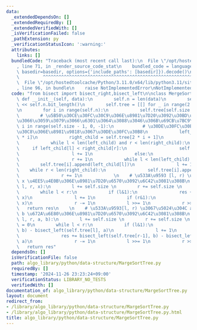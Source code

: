```yaml
---
data:
  _extendedDependsOn: []
  _extendedRequiredBy: []
  _extendedVerifiedWith: []
  _isVerificationFailed: false
  _pathExtension: py
  _verificationStatusIcon: ':warning:'
  attributes:
    links: []
  bundledCode: "Traceback (most recent call last):\n  File \"/opt/hostedtoolcache/Python/3.11.0/x64/lib/python3.11/site-packages/onlinejudge_verify/documentation/build.py\"\
    , line 71, in _render_source_code_stat\n    bundled_code = language.bundle(stat.path,\
    \ basedir=basedir, options={'include_paths': [basedir]}).decode()\n          \
    \         ^^^^^^^^^^^^^^^^^^^^^^^^^^^^^^^^^^^^^^^^^^^^^^^^^^^^^^^^^^^^^^^^^^^^^^^^^^^^^^^^^\n\
    \  File \"/opt/hostedtoolcache/Python/3.11.0/x64/lib/python3.11/site-packages/onlinejudge_verify/languages/python.py\"\
    , line 96, in bundle\n    raise NotImplementedError\nNotImplementedError\n"
  code: "from bisect import bisect_right,bisect_left\n\nclass MergeSortTree:\n   \
    \ def __init__(self, data):\n        self.n = len(data)\n        self.size = 1\
    \ << self.n.bit_length()\n        self.tree = [[] for _ in range(2 * self.size)]\n\
    \n        for i in range(self.n):\n            self.tree[self.size + i] = [data[i]]\n\
    \        # \u5B50\u30CE\u30FC\u30C9\u306E\u8981\u7D20\u3092\u30BD\u30FC\u30C8\u3057\
    \u3066\u3059\u3079\u3066\u6301\u3064\u3088\u3046\u306B\u69CB\u7BC9\n        for\
    \ i in range(self.size - 1, 0, -1):\n           # \u30DE\u30FC\u30B8\u30BD\u30FC\
    \u30C8\u306E\u8981\u9818\u3067\u30DE\u30FC\u30B8\n            left_child = self.tree[2\
    \ * i]\n            right_child = self.tree[2 * i + 1]\n            l,r = 0,0\n\
    \            while l < len(left_child) and r < len(right_child):\n           \
    \     if left_child[l] < right_child[r]:\n                    self.tree[i].append(left_child[l])\n\
    \                    l += 1\n                else:\n                    self.tree[i].append(right_child[r])\n\
    \                    r += 1\n            while l < len(left_child):\n        \
    \        self.tree[i].append(left_child[l])\n                l += 1\n        \
    \    while r < len(right_child):\n                self.tree[i].append(right_child[r])\n\
    \                r += 1\n            \n    # \u533A\u9593 [l, r) \u3067\u5024\u304C\
    \ x \u4EE5\u4E0B\u306E\u8981\u7D20\u6570\u3092\u6C42\u3081\u308B\n    def query_leq(self,\
    \ l, r, x):\n        l += self.size \n        r += self.size \n        res = 0\n\
    \        while l < r:\n            if (l&1):\n                res += bisect_right(self.tree[l],\
    \ x)\n                l += 1\n            if (r&1):\n                res += bisect_right(self.tree[r-1],\
    \ x)\n                r -= 1\n            l >>= 1\n            r >>= 1\n     \
    \   return res\n    \n    # \u533A\u9593[l, r) \u3067\u5024\u304C a \u4EE5\u4E0A\
    \ b \u672A\u6E80\u306E\u8981\u7D20\u6570\u3092\u6C42\u3081\u308B\n    def query_range(self,\
    \ l, r, a, b):\n        l += self.size \n        r += self.size \n        res\
    \ = 0\n        while l < r:\n            if (l&1):\n                res += bisect_left(self.tree[l],\
    \ b) - bisect_left(self.tree[l], a)\n                l += 1\n            if (r&1):\n\
    \                res += bisect_left(self.tree[r-1], b) - bisect_left(self.tree[r-1],\
    \ a)\n                r -= 1\n            l >>= 1\n            r >>= 1\n     \
    \   return res"
  dependsOn: []
  isVerificationFile: false
  path: algo_library/python/data-structure/MargeSortTree.py
  requiredBy: []
  timestamp: '2024-11-26 23:23:24+09:00'
  verificationStatus: LIBRARY_NO_TESTS
  verifiedWith: []
documentation_of: algo_library/python/data-structure/MargeSortTree.py
layout: document
redirect_from:
- /library/algo_library/python/data-structure/MargeSortTree.py
- /library/algo_library/python/data-structure/MargeSortTree.py.html
title: algo_library/python/data-structure/MargeSortTree.py
---
```

